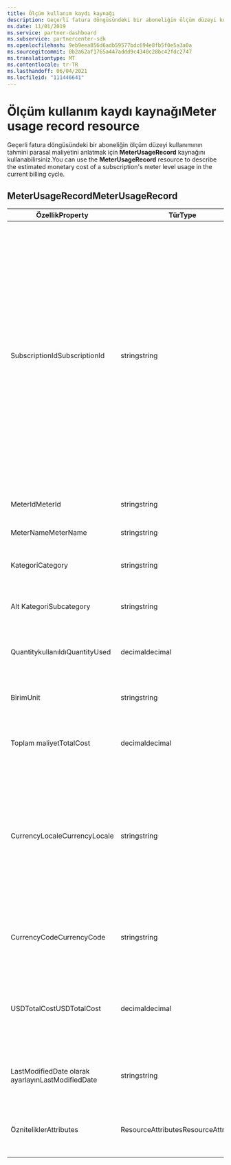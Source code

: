 ```yaml
---
title: Ölçüm kullanım kaydı kaynağı
description: Geçerli fatura döngüsündeki bir aboneliğin ölçüm düzeyi kullanımının tahmini parasal maliyetini anlatmak için MeterUsageRecord kaynağını kullanabilirsiniz.
ms.date: 11/01/2019
ms.service: partner-dashboard
ms.subservice: partnercenter-sdk
ms.openlocfilehash: 9eb9eea856d6adb59577bdc694e8fb5f0e5a3a0a
ms.sourcegitcommit: 0b2a62af1765a447addd9c4340c28bc42fdc2747
ms.translationtype: MT
ms.contentlocale: tr-TR
ms.lasthandoff: 06/04/2021
ms.locfileid: "111446641"
---
```

# <a name="meter-usage-record-resource"></a><span data-ttu-id="19153-103">Ölçüm kullanım kaydı kaynağı</span><span class="sxs-lookup"><span data-stu-id="19153-103">Meter usage record resource</span></span>

<span data-ttu-id="19153-104">Geçerli fatura döngüsündeki bir aboneliğin ölçüm düzeyi kullanımının tahmini parasal maliyetini anlatmak için **MeterUsageRecord** kaynağını kullanabilirsiniz.</span><span class="sxs-lookup"><span data-stu-id="19153-104">You can use the **MeterUsageRecord** resource to describe the estimated monetary cost of a subscription's meter level usage in the current billing cycle.</span></span>

## <a name="meterusagerecord"></a><span data-ttu-id="19153-105">MeterUsageRecord</span><span class="sxs-lookup"><span data-stu-id="19153-105">MeterUsageRecord</span></span>

| <span data-ttu-id="19153-106">Özellik</span><span class="sxs-lookup"><span data-stu-id="19153-106">Property</span></span>         | <span data-ttu-id="19153-107">Tür</span><span class="sxs-lookup"><span data-stu-id="19153-107">Type</span></span>               | <span data-ttu-id="19153-108">Açıklama</span><span class="sxs-lookup"><span data-stu-id="19153-108">Description</span></span>                                                                                                                                                                                                                                                                                                                                                                                         |
|------------------|--------------------|-----------------------------------------------------------------------------------------------------------------------------------------------------------------------------------------------------------------------------------------------------------------------------------------------------------------------------------------------------------------------------------------------------|
| <span data-ttu-id="19153-109">SubscriptionId</span><span class="sxs-lookup"><span data-stu-id="19153-109">SubscriptionId</span></span>   | <span data-ttu-id="19153-110">string</span><span class="sxs-lookup"><span data-stu-id="19153-110">string</span></span>             | <span data-ttu-id="19153-111">bir Microsoft Azure (MS-azr-0145p) aboneliğini veya bir Azure planını temsil eden bir iş ortağı merkezi [abonelik kaynağının](subscription-resources.md#subscription)tanımlayıcısına karşılık gelen bir guıd.</span><span class="sxs-lookup"><span data-stu-id="19153-111">A GUID corresponding to the identifier of a Partner Center [subscription resource](subscription-resources.md#subscription), which represents a Microsoft Azure (MS-AZR-0145P) subscription or an Azure plan.</span></span> <span data-ttu-id="19153-112">Microsoft Azure (MS-azr-0145p) abonelikleri için bu değer, ticaret abonelik tanımlayıcısıdır.</span><span class="sxs-lookup"><span data-stu-id="19153-112">For Microsoft Azure (MS-AZR-0145P) subscriptions, this value is the commerce subscription identifier.</span></span> <span data-ttu-id="19153-113">Azure planı abonelik kaynakları için bu değer, Azure plan tanımlayıcısıdır.</span><span class="sxs-lookup"><span data-stu-id="19153-113">For Azure plan subscription resources, this value is the Azure plan identifier.</span></span> |
| <span data-ttu-id="19153-114">MeterId</span><span class="sxs-lookup"><span data-stu-id="19153-114">MeterId</span></span>          | <span data-ttu-id="19153-115">string</span><span class="sxs-lookup"><span data-stu-id="19153-115">string</span></span>             | <span data-ttu-id="19153-116">Ölçüm tanımlayıcısını alır veya ayarlar.</span><span class="sxs-lookup"><span data-stu-id="19153-116">Gets or sets the meter identifier.</span></span>                                                                                                                                                                                                                                                                                                                                                                  |
| <span data-ttu-id="19153-117">MeterName</span><span class="sxs-lookup"><span data-stu-id="19153-117">MeterName</span></span>        | <span data-ttu-id="19153-118">string</span><span class="sxs-lookup"><span data-stu-id="19153-118">string</span></span>             | <span data-ttu-id="19153-119">Ölçüm adını alır veya ayarlar.</span><span class="sxs-lookup"><span data-stu-id="19153-119">Gets or sets the meter name.</span></span>                                                                                                                                                                                                                                                                                                                                                                        |
| <span data-ttu-id="19153-120">Kategori</span><span class="sxs-lookup"><span data-stu-id="19153-120">Category</span></span>         | <span data-ttu-id="19153-121">string</span><span class="sxs-lookup"><span data-stu-id="19153-121">string</span></span>             | <span data-ttu-id="19153-122">Azure Kaynak kategorisini alır veya ayarlar.</span><span class="sxs-lookup"><span data-stu-id="19153-122">Gets or sets the Azure resource category.</span></span>                                                                                                                                                                                                                                                                                                                                                           |
| <span data-ttu-id="19153-123">Alt Kategori</span><span class="sxs-lookup"><span data-stu-id="19153-123">Subcategory</span></span>      | <span data-ttu-id="19153-124">string</span><span class="sxs-lookup"><span data-stu-id="19153-124">string</span></span>             | <span data-ttu-id="19153-125">Azure Kaynak alt kategorisini alır veya ayarlar.</span><span class="sxs-lookup"><span data-stu-id="19153-125">Gets or sets the Azure resource sub-category.</span></span>                                                                                                                                                                                                                                                                                                                                                       |
| <span data-ttu-id="19153-126">Quantitykullanıldı</span><span class="sxs-lookup"><span data-stu-id="19153-126">QuantityUsed</span></span>     | <span data-ttu-id="19153-127">decimal</span><span class="sxs-lookup"><span data-stu-id="19153-127">decimal</span></span>            | <span data-ttu-id="19153-128">Kullanılan Azure kaynağının miktarını alır veya ayarlar.</span><span class="sxs-lookup"><span data-stu-id="19153-128">Gets or sets the quantity of the Azure resource used.</span></span>                                                                                                                                                                                                                                                                                                                                               |
| <span data-ttu-id="19153-129">Birim</span><span class="sxs-lookup"><span data-stu-id="19153-129">Unit</span></span>             | <span data-ttu-id="19153-130">string</span><span class="sxs-lookup"><span data-stu-id="19153-130">string</span></span>             | <span data-ttu-id="19153-131">Azure kaynağı için ölçü birimini alır veya ayarlar.</span><span class="sxs-lookup"><span data-stu-id="19153-131">Gets or sets the unit of measure for the Azure resource.</span></span>                                                                                                                                                                                                                                                                                                                                            |
| <span data-ttu-id="19153-132">Toplam maliyet</span><span class="sxs-lookup"><span data-stu-id="19153-132">TotalCost</span></span>        | <span data-ttu-id="19153-133">decimal</span><span class="sxs-lookup"><span data-stu-id="19153-133">decimal</span></span>            | <span data-ttu-id="19153-134">Tahmini toplam kullanım maliyetini alır veya ayarlar.</span><span class="sxs-lookup"><span data-stu-id="19153-134">Gets or sets the estimated total cost of usage.</span></span>                                                                                                                                                                                                                                                                                                                                                     |
| <span data-ttu-id="19153-135">CurrencyLocale</span><span class="sxs-lookup"><span data-stu-id="19153-135">CurrencyLocale</span></span>   | <span data-ttu-id="19153-136">string</span><span class="sxs-lookup"><span data-stu-id="19153-136">string</span></span>             | <span data-ttu-id="19153-137">Aboneliğin kullanıldığı yerel ayar.</span><span class="sxs-lookup"><span data-stu-id="19153-137">The locale in which the subscription was used.</span></span> <span data-ttu-id="19153-138">Bu özellik faturada kullanılan para birimini belirler.</span><span class="sxs-lookup"><span data-stu-id="19153-138">This property determines the currency that is used on the invoice.</span></span> <span data-ttu-id="19153-139">bu özellik Microsoft Azure (MS-azr-0145p) abonelikleri için kullanılabilir.</span><span class="sxs-lookup"><span data-stu-id="19153-139">This property is available for Microsoft Azure (MS-AZR-0145P) subscriptions.</span></span>                                                                                                                                                                                                      |
| <span data-ttu-id="19153-140">CurrencyCode</span><span class="sxs-lookup"><span data-stu-id="19153-140">CurrencyCode</span></span>     | <span data-ttu-id="19153-141">string</span><span class="sxs-lookup"><span data-stu-id="19153-141">string</span></span>             | <span data-ttu-id="19153-142">Para birimi kodunu alır veya ayarlar.</span><span class="sxs-lookup"><span data-stu-id="19153-142">Gets or sets the currency code.</span></span> <span data-ttu-id="19153-143">Bu özellik Azure planlarında kullanılabilir.</span><span class="sxs-lookup"><span data-stu-id="19153-143">This property is available for Azure plans.</span></span>                                                                                                                                                                                                                                                                                                                         |
| <span data-ttu-id="19153-144">USDTotalCost</span><span class="sxs-lookup"><span data-stu-id="19153-144">USDTotalCost</span></span>     | <span data-ttu-id="19153-145">decimal</span><span class="sxs-lookup"><span data-stu-id="19153-145">decimal</span></span>            | <span data-ttu-id="19153-146">Tahmini toplam maliyeti USD cinsinden alır veya ayarlar.</span><span class="sxs-lookup"><span data-stu-id="19153-146">Gets or sets the estimated total cost in USD.</span></span> <span data-ttu-id="19153-147">Bu özellik Azure planlarında kullanılabilir.</span><span class="sxs-lookup"><span data-stu-id="19153-147">This property is available for Azure plans.</span></span>                                                                                                                                                                                                                                                                                                           |
| <span data-ttu-id="19153-148">LastModifiedDate olarak ayarlayın</span><span class="sxs-lookup"><span data-stu-id="19153-148">LastModifiedDate</span></span> | <span data-ttu-id="19153-149">string</span><span class="sxs-lookup"><span data-stu-id="19153-149">string</span></span>             | <span data-ttu-id="19153-150">Bu kaydın son değiştirildiği gün (Tarih-saat biçiminde).</span><span class="sxs-lookup"><span data-stu-id="19153-150">The day (in date-time format) that this record was last modified.</span></span>                                                                                                                                                                                                                                                                                                                                   |
| <span data-ttu-id="19153-151">Öznitelikler</span><span class="sxs-lookup"><span data-stu-id="19153-151">Attributes</span></span>       | <span data-ttu-id="19153-152">ResourceAttributes</span><span class="sxs-lookup"><span data-stu-id="19153-152">ResourceAttributes</span></span> | <span data-ttu-id="19153-153">Kaynağa karşılık gelen meta veri öznitelikleri.</span><span class="sxs-lookup"><span data-stu-id="19153-153">The metadata attributes corresponding to the resource.</span></span>                                                                                                                                                                                                                                                                                                                                              |
